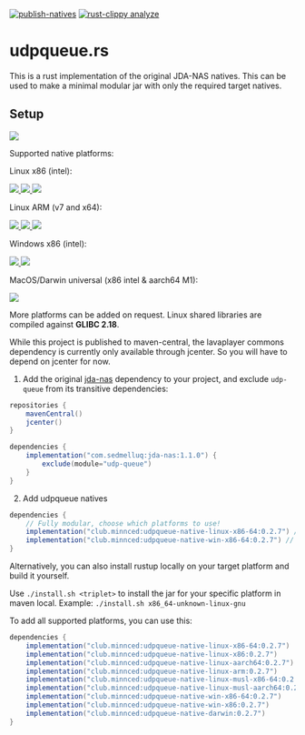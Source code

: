 [![publish-natives](https://github.com/MinnDevelopment/udpqueue.rs/actions/workflows/publish.yml/badge.svg)](https://github.com/MinnDevelopment/udpqueue.rs/actions/workflows/publish.yml)
[![rust-clippy analyze](https://github.com/MinnDevelopment/udpqueue.rs/actions/workflows/rust-clippy.yml/badge.svg)](https://github.com/MinnDevelopment/udpqueue.rs/actions/workflows/rust-clippy.yml)

# udpqueue.rs

This is a rust implementation of the original JDA-NAS natives. This can be used to make a minimal modular jar with only the required target natives.


## Setup

[ ![](https://img.shields.io/maven-central/v/club.minnced/udpqueue-api?color=blue&label=udpqueue-api) ](https://search.maven.org/artifact/club.minnced/udpqueue-api)

Supported native platforms:

Linux x86 (intel):

[ ![](https://img.shields.io/maven-central/v/club.minnced/udpqueue-native-linux-x86-64?color=blue&label=linux-x86-64&logo=linux&logoColor=white) ](https://search.maven.org/artifact/club.minnced/udpqueue-native-linux-x86-64)
[ ![](https://img.shields.io/maven-central/v/club.minnced/udpqueue-native-linux-x86?color=blue&label=linux-x86&logo=linux&logoColor=white) ](https://search.maven.org/artifact/club.minnced/udpqueue-native-linux-x86)
[ ![](https://img.shields.io/maven-central/v/club.minnced/udpqueue-native-linux-musl-x86-64?color=blue&label=linux-x86&logo=linux&logoColor=white) ](https://search.maven.org/artifact/club.minnced/udpqueue-native-linux-musl-x86)

Linux ARM (v7 and x64):

[ ![](https://img.shields.io/maven-central/v/club.minnced/udpqueue-native-linux-aarch64?color=blue&label=linux-aarch64&logo=linux&logoColor=white) ](https://search.maven.org/artifact/club.minnced/udpqueue-native-linux-aarch64)
[ ![](https://img.shields.io/maven-central/v/club.minnced/udpqueue-native-linux-arm?color=blue&label=linux-arm&logo=linux&logoColor=white) ](https://search.maven.org/artifact/club.minnced/udpqueue-native-linux-arm)
[ ![](https://img.shields.io/maven-central/v/club.minnced/udpqueue-native-linux-musl-aarch64?color=blue&label=linux-aarch64&logo=linux&logoColor=white) ](https://search.maven.org/artifact/club.minnced/udpqueue-native-linux-musl-aarch64)

Windows x86 (intel):

[ ![](https://img.shields.io/maven-central/v/club.minnced/udpqueue-native-win-x86-64?color=blue&label=win-x86-64&logo=windows&logoColor=white) ](https://search.maven.org/artifact/club.minnced/udpqueue-native-win-x86-64)
[ ![](https://img.shields.io/maven-central/v/club.minnced/udpqueue-native-win-x86?color=blue&label=win-x86&logo=windows&logoColor=white) ](https://search.maven.org/artifact/club.minnced/udpqueue-native-win-x86)

MacOS/Darwin universal (x86 intel & aarch64 M1):

[ ![](https://img.shields.io/maven-central/v/club.minnced/udpqueue-native-darwin?color=blue&label=darwin&logo=apple&logoColor=white) ](https://search.maven.org/artifact/club.minnced/udpqueue-native-darwin)

More platforms can be added on request. Linux shared libraries are compiled against **GLIBC 2.18**.

While this project is published to maven-central, the lavaplayer commons dependency is currently only available through jcenter. So you will have to depend on jcenter for now.

1. Add the original [jda-nas](https://github.com/sedmelluq/jda-nas) dependency to your project, and exclude `udp-queue` from its transitive dependencies:

```gradle
repositories {
    mavenCentral()
    jcenter()
}

dependencies {
    implementation("com.sedmelluq:jda-nas:1.1.0") {
        exclude(module="udp-queue")
    }
}
```

2. Add udpqueue natives

```gradle
dependencies {
    // Fully modular, choose which platforms to use!
    implementation("club.minnced:udpqueue-native-linux-x86-64:0.2.7") // adds linux 64bit
    implementation("club.minnced:udpqueue-native-win-x86-64:0.2.7") // adds windows 64bit
}
```

Alternatively, you can also install rustup locally on your target platform and build it yourself.

Use `./install.sh <triplet>` to install the jar for your specific platform in maven local. Example: `./install.sh x86_64-unknown-linux-gnu`

To add all supported platforms, you can use this:

```gradle
dependencies {
    implementation("club.minnced:udpqueue-native-linux-x86-64:0.2.7")
    implementation("club.minnced:udpqueue-native-linux-x86:0.2.7")
    implementation("club.minnced:udpqueue-native-linux-aarch64:0.2.7")
    implementation("club.minnced:udpqueue-native-linux-arm:0.2.7")
    implementation("club.minnced:udpqueue-native-linux-musl-x86-64:0.2.7")
    implementation("club.minnced:udpqueue-native-linux-musl-aarch64:0.2.7")
    implementation("club.minnced:udpqueue-native-win-x86-64:0.2.7")
    implementation("club.minnced:udpqueue-native-win-x86:0.2.7")
    implementation("club.minnced:udpqueue-native-darwin:0.2.7")
}
```
